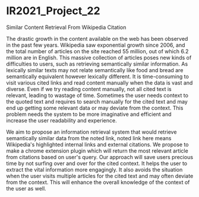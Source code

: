 # IR2021_Project_22
Similar Content Retrieval From Wikipedia Citation

The drastic growth in the content available on the web has been observed in the past few years. Wikipedia saw exponential growth since 2006,
and the total number of articles on the site reached 55 million, out of which 6.2 million are in English. 
This massive collection of articles poses new kinds of difficulties to users, such as retrieving semantically similar information.
As lexically similar texts may not relate semantically like food and bread are semantically equivalent however lexically different.
It is time-consuming to visit various cited links and read content manually when the data is vast and diverse.
Even if we try reading content manually, not all cited text is relevant, leading to wastage of time.
Sometimes the user needs context to the quoted text and requires to search manually for the cited text and may end up getting some relevant data or may deviate from the context.
This problem needs the system to be more imaginative and efficient and increase the user readability and experience.


We aim to propose an information retrieval system that would retrieve semantically similar data from the noted link,
noted link here means Wikipedia's highlighted internal links and external citations.
We propose to make a chrome extension plugin which will return the most relevant article from citations based on user's query.
Our approach will save users precious time by not surfing over and over for the cited context. It helps the user to extract the vital information more engagingly. 
It also avoids the situation when the user visits multiple articles for the cited text and may often deviate from the context. 
This will enhance the overall knowledge of the context of the user as well.
